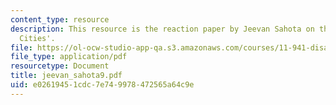 ```yaml
---
content_type: resource
description: This resource is the reaction paper by Jeevan Sahota on the topic 'Resilient
  Cities'.
file: https://ol-ocw-studio-app-qa.s3.amazonaws.com/courses/11-941-disaster-vulnerability-and-resilience-spring-2005/e02619451cdc7e749978472565a64c9e_jeevan_sahota9.pdf
file_type: application/pdf
resourcetype: Document
title: jeevan_sahota9.pdf
uid: e0261945-1cdc-7e74-9978-472565a64c9e
---
```

